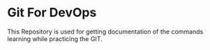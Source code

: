 # Git For DevOps


This Repository is used for getting documentation of the commands learning while practicing the GIT.

